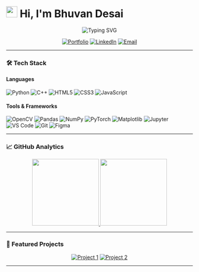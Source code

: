 # <img src="https://media.giphy.com/media/hvRJCLFzcasrR4ia7z/giphy.gif" width="30px"> Hi, I'm Bhuvan Desai 

<p align="center">
  <img src="https://readme-typing-svg.demolab.com?font=Fira+Code&weight=600&size=26&duration=4000&pause=1000&color=7C00FF&center=true&vCenter=true&width=550&lines=Aspiring+Data+Scientist;Student+of+Data+Science;Deep+Learning+Explorer;Machine+Learning+Enthusiast;" alt="Typing SVG" />
</p>

<div align="center">
  
  [![Portfolio](https://img.shields.io/badge/Portfolio-%23000000.svg?style=for-the-badge&logo=react&logoColor=#61DAFB)](https://bhuvan-desai21.github.io/portfolio-new/)
  [![LinkedIn](https://img.shields.io/badge/LinkedIn-%230077B5.svg?style=for-the-badge&logo=linkedin&logoColor=white)](https://www.linkedin.com/in/bhuvandesai21/)
  [![Email](https://img.shields.io/badge/Email-D14836?style=for-the-badge&logo=gmail&logoColor=white)](mailto:bhuvandesai21@gmail.com)
  
</div>

---

### 🛠️ Tech Stack

#### Languages
![Python](https://img.shields.io/badge/Python-3776AB?style=for-the-badge&logo=python&logoColor=white)
![C++](https://img.shields.io/badge/C%2B%2B-00599C?style=for-the-badge&logo=c%2B%2B&logoColor=white)
![HTML5](https://img.shields.io/badge/HTML5-E34F26?style=for-the-badge&logo=html5&logoColor=white)
![CSS3](https://img.shields.io/badge/CSS3-1572B6?style=for-the-badge&logo=css3&logoColor=white)
![JavaScript](https://img.shields.io/badge/JavaScript-F7DF1E?style=for-the-badge&logo=javascript&logoColor=black)

#### Tools & Frameworks
![OpenCV](https://img.shields.io/badge/OpenCV-27338e?style=for-the-badge&logo=OpenCV&logoColor=white)
![Pandas](https://img.shields.io/badge/Pandas-150458?style=for-the-badge&logo=pandas&logoColor=white)
![NumPy](https://img.shields.io/badge/NumPy-013243?style=for-the-badge&logo=numpy&logoColor=white)
![PyTorch](https://img.shields.io/badge/PyTorch-EE4C2C?style=for-the-badge&logo=pytorch&logoColor=white)
![Matplotlib](https://img.shields.io/badge/Matplotlib-%23ffffff.svg?style=for-the-badge&logo=matplotlib&logoColor=black)
![Jupyter](https://img.shields.io/badge/Jupyter-F37626.svg?style=for-the-badge&logo=Jupyter&logoColor=white)
![VS Code](https://img.shields.io/badge/VS_Code-007ACC?style=for-the-badge&logo=visual-studio-code&logoColor=white)
![Git](https://img.shields.io/badge/Git-F05032?style=for-the-badge&logo=git&logoColor=white)
![Figma](https://img.shields.io/badge/Figma-F24E1E?style=for-the-badge&logo=figma&logoColor=white)

---

### 📈 GitHub Analytics


<div align="center">
  
  <a href="https://github.com/bhuvan-desai21">
    <img height="180em" src="https://github-readme-stats.vercel.app/api?username=Bhuvan-Desai21&show_icons=true&theme=tokyonight&border_color=7F5AB6"/>
    <img height="180em" src="https://github-readme-stats.vercel.app/api/top-langs/?username=bhuvan-desai21&layout=compact&langs_count=8&theme=tokyonight&border_color=7F5AB6"/>  
  </a>

</div>

---

### 🎨 Featured Projects

<div align="center">
  
  [![Project 1](https://github-readme-stats.vercel.app/api/pin/?username=bhuvan-desai21&repo=Sales_analysis_through_pandas&theme=tokyonight&border_color=7F5AB6)](https://github.com/bhuvan-desai21/Sales_analysis_through_pandas)
  [![Project 2](https://github-readme-stats.vercel.app/api/pin/?username=bhuvan-desai21&repo=Bake-Mate-AI&theme=tokyonight&border_color=7F5AB6)](https://github.com/bhuvan-desai21/Bake-Mate-AI)
  
</div>

---




